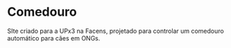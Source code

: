 # Comedouro
SIte criado para a UPx3 na Facens, projetado para controlar um comedouro automático para cães em ONGs.
